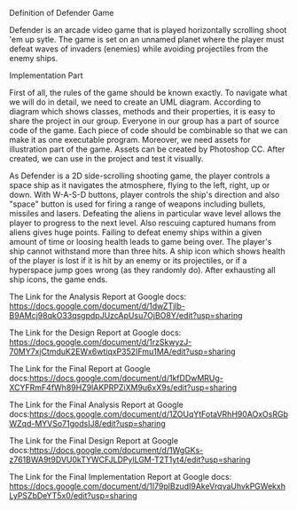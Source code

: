 Definition of Defender Game 

Defender is an arcade video game that is played horizontally scrolling shoot 'em up sytle. The game is set on an unnamed planet where the player must defeat waves of invaders (enemies) while avoiding projectiles from the enemy ships.

Implementation Part

First of all, the rules of the game should be known exactly. To navigate what we will do in detail, we need to create an UML diagram. According to diagram which shows classes, methods and their properties, it is easy to share the project in our group. Everyone in our group has a part of source code of the game. Each piece of code should be combinable so that we can make it as one executable program. Moreover, we need assets for illustration part of the game. Assets can be created by Photoshop CC. After created, we can use in the project and test it visually. 

As Defender is a 2D side-scrolling shooting game, the player controls a space ship as it navigates the atmosphere, flying to the left, right, up or down. With W-A-S-D buttons, player controls the ship's direction and also "space" button is used for firing a range of weapons including bullets, missiles and lasers. Defeating the aliens in particular wave level allows the player to progress to the next level. Also rescuing captured humans from aliens gives huge points. Failing to defeat enemy ships within a given amount of time or loosing health leads to game being over. The player's ship cannot withstand more than three hits. A ship icon which shows health of the player is lost if it is hit by an enemy or its projectiles, or if a hyperspace jump goes wrong (as they randomly do). After exhausting all ship icons, the game ends.

The Link for the Analysis Report at Google docs: https://docs.google.com/document/d/1dwZTjlb-B9AMcj98qkO33qsgpdpJUzcApUsu7OjBO8Y/edit?usp=sharing

The Link for the Design Report at Google docs: https://docs.google.com/document/d/1rzSkwyzJ-70MY7xjCtmduK2EWx6wtiqxP352IFmu1MA/edit?usp=sharing

The Link for the Final Report at Google docs:https://docs.google.com/document/d/1kfDDwMRUg-XCYFRmF4fWh89HZ9lAKPRPZiXM9u6xX9s/edit?usp=sharing

The Link for the Final Analysis Report at Google docs:https://docs.google.com/document/d/1ZOUqYtFotaVRhH90AOxOsRGbWZqd-MYVSo71godsIJ8/edit?usp=sharing

The Link for the Final Design Report at Google docs:https://docs.google.com/document/d/1WgGKs-z761BWA9t9DVU0kTYWCFJLDPylLGM-T2T1yt4/edit?usp=sharing

The Link for the Final Implementation Report at Google docs: https://docs.google.com/document/d/1I79plBzudI9AkeVrqvaUhvkPGWekxhLyPSZbDeYT5x0/edit?usp=sharing


